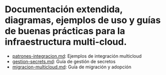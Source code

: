 # Documentación extendida, diagramas, ejemplos de uso y guías de buenas prácticas para la infraestructura multi-cloud.

- [patrones-integracion.md](patrones-integracion.md): Ejemplos de integración multicloud
- [gestion-secrets.md](gestion-secrets.md): Guía de gestión de secretos
- [migracion-multicloud.md](migracion-multicloud.md): Guía de migración y adopción

